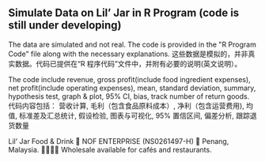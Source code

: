 ## Simulate Data on Lil’ Jar in R Program (code is still under developing)
The data are simulated and not real. The code is provided in the "R Program Code" file along with the necessary explanations. 
这些数据是模拟的，并非真实数据。代码已提供在“R 程序代码”文件中，并附有必要的说明(英文说明）。

The code include revenue, gross profit(include food ingredient expenses), net profit(include operating expenses), mean, standard deviation, summary, hypothesis test, graph & plot, 95% CI, bias, track number of return goods.
代码内容包括： 营收计算, 毛利（包含食品原料成本）, 净利（包含运营费用), 均值, 标准差及汇总统计, 假设检验, 图表与可视化, 95% 置信区间, 偏差分析, 跟踪退货数量


Lil’ Jar
Food & Drink
🏪 NOF ENTERPRISE (NS0261497-H)
📍 Penang, Malaysia.
🫱🏻‍🫲🏼 Wholesale available for cafés and restaurants.

